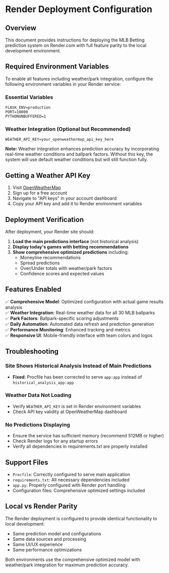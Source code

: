 # Render Deployment Configuration

## Overview
This document provides instructions for deploying the MLB Betting prediction system on Render.com with full feature parity to the local development environment.

## Required Environment Variables

To enable all features including weather/park integration, configure the following environment variables in your Render service:

### Essential Variables
```
FLASK_ENV=production
PORT=10000
PYTHONUNBUFFERED=1
```

### Weather Integration (Optional but Recommended)
```
WEATHER_API_KEY=your_openweathermap_api_key_here
```

**Note:** Weather integration enhances prediction accuracy by incorporating real-time weather conditions and ballpark factors. Without this key, the system will use default weather conditions but will still function fully.

## Getting a Weather API Key

1. Visit [OpenWeatherMap](https://openweathermap.org/api)
2. Sign up for a free account
3. Navigate to "API keys" in your account dashboard
4. Copy your API key and add it to Render environment variables

## Deployment Verification

After deployment, your Render site should:
1. **Load the main predictions interface** (not historical analysis)
2. **Display today's games with betting recommendations**
3. **Show comprehensive optimized predictions** including:
   - Moneyline recommendations
   - Spread predictions
   - Over/Under totals with weather/park factors
   - Confidence scores and expected values

## Features Enabled

✅ **Comprehensive Model**: Optimized configuration with actual game results analysis  
✅ **Weather Integration**: Real-time weather data for all 30 MLB ballparks  
✅ **Park Factors**: Ballpark-specific scoring adjustments  
✅ **Daily Automation**: Automated data refresh and prediction generation  
✅ **Performance Monitoring**: Enhanced tracking and metrics  
✅ **Responsive UI**: Mobile-friendly interface with team colors and logos

## Troubleshooting

### Site Shows Historical Analysis Instead of Main Predictions
- **Fixed**: Procfile has been corrected to serve `app:app` instead of `historical_analysis_app:app`

### Weather Data Not Loading
- Verify `WEATHER_API_KEY` is set in Render environment variables
- Check API key validity at OpenWeatherMap dashboard

### No Predictions Displaying
- Ensure the service has sufficient memory (recommend 512MB or higher)
- Check Render logs for any startup errors
- Verify all dependencies in requirements.txt are properly installed

## Support Files

- `Procfile`: Correctly configured to serve main application
- `requirements.txt`: All necessary dependencies included
- `app.py`: Properly configured with Render port handling
- Configuration files: Comprehensive optimized settings included

## Local vs Render Parity

The Render deployment is configured to provide identical functionality to local development:
- Same prediction model and configurations
- Same data sources and processing
- Same UI/UX experience
- Same performance optimizations

Both environments use the comprehensive optimized model with weather/park integration for maximum prediction accuracy.
